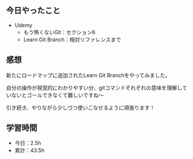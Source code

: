 ## 今日やったこと
- Udemy
  - もう怖くないGit：セクション6
  - Learn Git Branch：相対リファレンスまで

## 感想
新たにロードマップに追加されたLearn Git Branchをやってみました。

自分の操作が視覚的にわかりやすい分、gitコマンドそれぞれの意味を理解していないとゴールできなくて難しいですね〜

引き続き、やりながら少しづつ使いこなせるように頑張ります！

## 学習時間
- 今日：2.5h
- 累計：43.5h